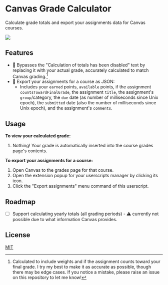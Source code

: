# Canvas Grade Calculator

Calculate grade totals and export your assignments data for Canvas courses.

<a href="https://greasyfork.org/en/scripts/479317-canvas-grade-calculator"><img src="https://img.shields.io/badge/greasyfork-install-670000?style=for-the-badge"></a>

## Features

- 📝 Bypasses the "Calculation of totals has been disabled" text by replacing it with your actual grade, accurately calculated to match Canvas grading.[^1]
- 💾 Export your assignments for a course as JSON:
  - Includes your `earned` points, `available` points, if the assignment `countsTowardFinalGrade`, the assignment `title`, the assignment's `group`/category, the `due` date (as number of milliseconds since Unix epoch), the `submitted` date (also the number of milliseconds since Unix epoch), and the assignment's `comments`.

## Usage

**To view your calculated grade:**

1. Nothing! Your grade is automatically inserted into the course grades page's contents.

**To export your assignments for a course:**

1. Open Canvas to the grades page for that course.
2. Open the extension popup for your userscripts manager by clicking its icon.
3. Click the "Export assignments" menu command of this userscript.

## Roadmap

- [ ] Support calculating yearly totals (all grading periods) - ⚠️ currently not possible due to what information Canvas provides.

## License

[MIT](LICENSE)

[^1]: Calculated to include weights and if the assignment counts toward your final grade. I try my best to make it as accurate as possible, though there may be edge cases. If you notice a mistake, please raise an issue on this repository to let me know!
